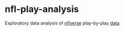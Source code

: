 # nfl-play-analysis

Exploratory data analysis of [nflverse](https://github.com/nflverse/nflverse-data/) play-by-play [data](https://github.com/nflverse/nflverse-data/releases/pbp)